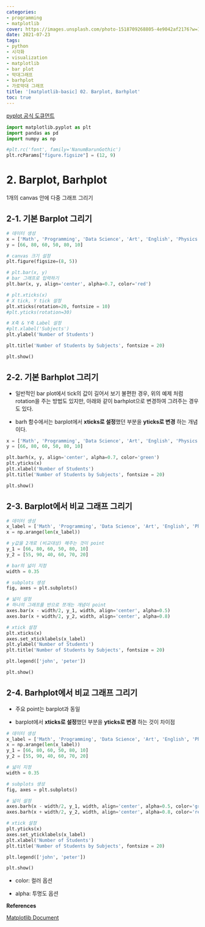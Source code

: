 ```yaml
---
categories:
- programming
- matplotlib
cover: https://images.unsplash.com/photo-1518709268805-4e9042af2176?w=1920&h=1080&fit=crop
date: 2021-07-23
tags:
- python
- 시각화
- visualization
- matplotlib
- bar plot
- 막대그래프
- barhplot
- 가로막대 그래프
title: '[matplotlib-basic] 02. Barplot, Barhplot'
toc: true
---
```


[pyplot 공식 도큐먼트](https://matplotlib.org/api/_as_gen/matplotlib.pyplot.plot.html#matplotlib.pyplot.plot)

```python
import matplotlib.pyplot as plt
import pandas as pd
import numpy as np
```

```python
#plt.rc('font', family='NanumBarunGothic') 
plt.rcParams["figure.figsize"] = (12, 9)
```

# 2. Barplot, Barhplot

1개의 canvas 안에 다중 그래프 그리기

## 2-1. 기본 Barplot 그리기

```python
# 데이터 생성
x = ['Math', 'Programming', 'Data Science', 'Art', 'English', 'Physics']
y = [66, 80, 60, 50, 80, 10]

# canvas 크기 설정
plt.figure(figsize=(8, 5))

# plt.bar(x, y)
# bar 그래프로 입력하기
plt.bar(x, y, align='center', alpha=0.7, color='red')

# plt.xticks(x)
# X tick, Y tick 설정
plt.xticks(rotation=20, fontsize = 10)
#plt.yticks(rotation=30)

# X축 & Y축 Label 설정
#plt.xlabel('Subjects')
plt.ylabel('Number of Students')

plt.title('Number of Students by Subjects', fontsize = 20)

plt.show()
```



## 2-2. 기본 Barhplot 그리기

- 일반적인 bar plot에서 tick의 값이 길어서 보기 불편한 경우, 위의 예제 처럼 rotation을 주는 방법도 있지만, 아래와 같이 barhplot으로 변경하여 그려주는 경우 도 있다.

- barh 함수에서는 barplot에서 **xticks로 설정**했던 부분을 **yticks로 변경** 하는 개념이다.

```python
x = ['Math', 'Programming', 'Data Science', 'Art', 'English', 'Physics']
y = [66, 80, 60, 50, 80, 10]

plt.barh(x, y, align='center', alpha=0.7, color='green')
plt.yticks(x)
plt.xlabel('Number of Students')
plt.title('Number of Students by Subjects', fontsize = 20)

plt.show()
```



## 2-3. Barplot에서 비교 그래프 그리기

```python
# 데이터 생성
x_label = ['Math', 'Programming', 'Data Science', 'Art', 'English', 'Physics']
x = np.arange(len(x_label))

# y값을 2개로 (비교대상) 해주는 것이 point
y_1 = [66, 80, 60, 50, 80, 10]
y_2 = [55, 90, 40, 60, 70, 20]

# bar의 넓이 지정
width = 0.35

# subplots 생성
fig, axes = plt.subplots()

# 넓이 설정
# 하나의 그래프를 반으로 쪼개는 개념이 point
axes.bar(x - width/2, y_1, width, align='center', alpha=0.5)
axes.bar(x + width/2, y_2, width, align='center', alpha=0.8)

# xtick 설정
plt.xticks(x)
axes.set_xticklabels(x_label)
plt.ylabel('Number of Students')
plt.title('Number of Students by Subjects', fontsize = 20)

plt.legend(['john', 'peter'])

plt.show()
```



## 2-4. Barhplot에서 비교 그래프 그리기

- 주요 point는 barplot과 동일

- barplot에서 **xticks로 설정**했던 부분을 **yticks로 변경** 하는 것이 차이점

```python
# 데이터 생성
x_label = ['Math', 'Programming', 'Data Science', 'Art', 'English', 'Physics']
x = np.arange(len(x_label))
y_1 = [66, 80, 60, 50, 80, 10]
y_2 = [55, 90, 40, 60, 70, 20]

# 넓이 지정
width = 0.35

# subplots 생성
fig, axes = plt.subplots()

# 넓이 설정
axes.barh(x - width/2, y_1, width, align='center', alpha=0.5, color='green')
axes.barh(x + width/2, y_2, width, align='center', alpha=0.8, color='red')

# xtick 설정
plt.yticks(x)
axes.set_yticklabels(x_label)
plt.xlabel('Number of Students')
plt.title('Number of Students by Subjects', fontsize = 20)

plt.legend(['john', 'peter'])

plt.show()
```



* color: 컬러 옵션

* alpha: 투명도 옵션

**References**

[Matplotlib Document](https://matplotlib.org/)


